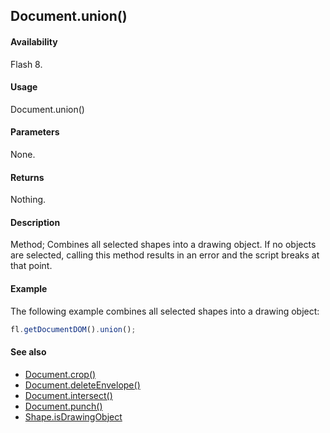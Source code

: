 ## Document.union()

#### Availability

Flash 8.

#### Usage

Document.union()

#### Parameters

None.

#### Returns

Nothing.

#### Description

Method; Combines all selected shapes into a drawing object. If no objects are selected, calling this method results in an error and the script breaks at that point.

#### Example

The following example combines all selected shapes into a drawing object:

```javascript
fl.getDocumentDOM().union();
```

#### See also

- [Document.crop()](../Document_object/Document37.md)
- [Document.deleteEnvelope()](../Document_object/Document41.md)
- [Document.intersect()](../Document_object/Document97.md)
- [Document.punch()](../Document_object/Document230.md)
- [Shape.isDrawingObject](../Shape_object/Shape6.md)

